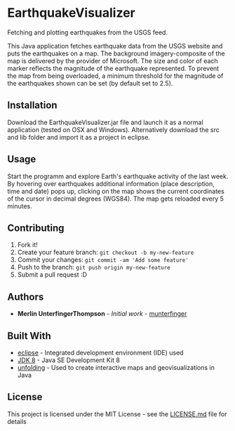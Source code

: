 # EarthquakeVisualizer

Fetching and plotting earthquakes from the USGS feed.

This Java application fetches earthquake data from the USGS website and 
puts the earthquakes on a map. The background imagery-composite of the 
map is delivered by the provider of Microsoft. The size and color of
each marker reflects the magnitude of the earthquake represented. To
prevent the map from being overloaded, a minimum threshold for the
magnitude of the earthquakes shown can be set (by default set to 2.5). 

## Installation

Download the EarthquakeVisualizer.jar file and launch it as a normal application (tested on OSX and Windows).
Alternatively download the src and lib folder and import it as a project in eclipse.

## Usage

Start the programm and explore Earth's earthquake activity of the last week.
By hovering over earthquakes additional information (place description, time and date) pops up, clicking on the map shows the current coordinates of the cursor in decimal degrees (WGS84). The map gets reloaded every 5 minutes.

## Contributing

1. Fork it!
2. Create your feature branch: `git checkout -b my-new-feature`
3. Commit your changes: `git commit -am 'Add some feature'`
4. Push to the branch: `git push origin my-new-feature`
5. Submit a pull request :D

## Authors

* **Merlin UnterfingerThompson** - *Initial work* - [munterfinger](http://munterfinger.ch)

## Built With

* [eclipse](https://eclipse.org) - Integrated development environment (IDE) used
* [JDK 8](http://www.oracle.com/technetwork/pt/java/javase/downloads/jdk8-downloads-2133151.html) - Java SE Development Kit 8
* [unfolding](http://unfoldingmaps.org) - Used to create interactive maps and geovisualizations in Java

## License

This project is licensed under the MIT License - see the [LICENSE.md](LICENSE.md) file for details
